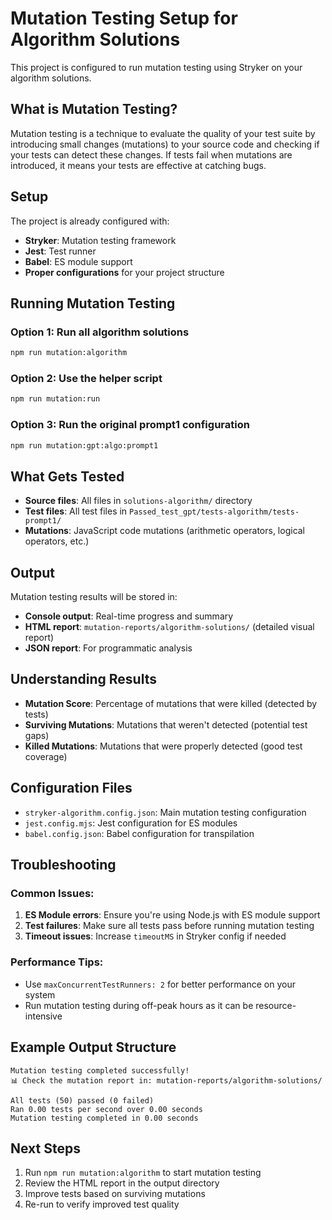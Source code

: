 # Mutation Testing Setup for Algorithm Solutions

This project is configured to run mutation testing using Stryker on your algorithm solutions.

## What is Mutation Testing?

Mutation testing is a technique to evaluate the quality of your test suite by introducing small changes (mutations) to your source code and checking if your tests can detect these changes. If tests fail when mutations are introduced, it means your tests are effective at catching bugs.

## Setup

The project is already configured with:
- **Stryker**: Mutation testing framework
- **Jest**: Test runner
- **Babel**: ES module support
- **Proper configurations** for your project structure

## Running Mutation Testing

### Option 1: Run all algorithm solutions
```bash
npm run mutation:algorithm
```

### Option 2: Use the helper script
```bash
npm run mutation:run
```

### Option 3: Run the original prompt1 configuration
```bash
npm run mutation:gpt:algo:prompt1
```

## What Gets Tested

- **Source files**: All files in `solutions-algorithm/` directory
- **Test files**: All test files in `Passed_test_gpt/tests-algorithm/tests-prompt1/`
- **Mutations**: JavaScript code mutations (arithmetic operators, logical operators, etc.)

## Output

Mutation testing results will be stored in:
- **Console output**: Real-time progress and summary
- **HTML report**: `mutation-reports/algorithm-solutions/` (detailed visual report)
- **JSON report**: For programmatic analysis

## Understanding Results

- **Mutation Score**: Percentage of mutations that were killed (detected by tests)
- **Surviving Mutations**: Mutations that weren't detected (potential test gaps)
- **Killed Mutations**: Mutations that were properly detected (good test coverage)

## Configuration Files

- `stryker-algorithm.config.json`: Main mutation testing configuration
- `jest.config.mjs`: Jest configuration for ES modules
- `babel.config.json`: Babel configuration for transpilation

## Troubleshooting

### Common Issues:

1. **ES Module errors**: Ensure you're using Node.js with ES module support
2. **Test failures**: Make sure all tests pass before running mutation testing
3. **Timeout issues**: Increase `timeoutMS` in Stryker config if needed

### Performance Tips:

- Use `maxConcurrentTestRunners: 2` for better performance on your system
- Run mutation testing during off-peak hours as it can be resource-intensive

## Example Output Structure

```
Mutation testing completed successfully!
📊 Check the mutation report in: mutation-reports/algorithm-solutions/

All tests (50) passed (0 failed)
Ran 0.00 tests per second over 0.00 seconds
Mutation testing completed in 0.00 seconds
```

## Next Steps

1. Run `npm run mutation:algorithm` to start mutation testing
2. Review the HTML report in the output directory
3. Improve tests based on surviving mutations
4. Re-run to verify improved test quality



